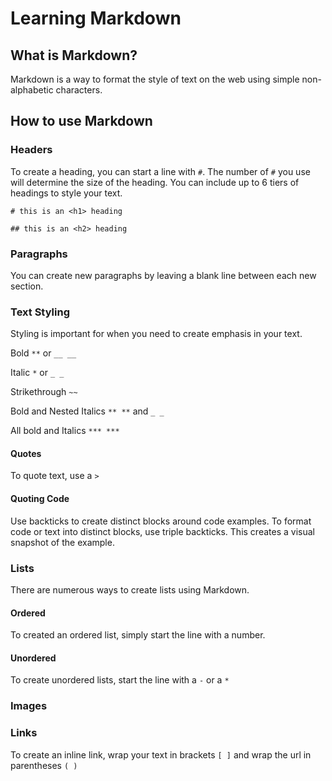 # Learning Markdown

## What is Markdown?

Markdown is a way to format the style of text on the web using simple non-alphabetic characters.

## How to use Markdown

### Headers

To create a heading, you can start a line with `#`. The number of `#` you use will determine the size of the heading. You can include up to 6 tiers of headings to style your text. 

`# this is an <h1> heading`

`## this is an <h2> heading`

### Paragraphs

You can create new paragraphs by leaving a blank line between each new section. 

### Text Styling

Styling is important for when you need to create emphasis in your text. 

Bold `**` or `__ __`

Italic `*` or `_ _`

Strikethrough `~~`

Bold and Nested Italics `** **` and `_ _`

All bold and Italics `*** ***`

#### Quotes

To quote text, use a `>`

#### Quoting Code

Use backticks to create distinct blocks around code examples. To format code or text into distinct blocks, use triple backticks. This creates a visual snapshot of the example. 

### Lists

There are numerous ways to create lists using Markdown. 

#### Ordered

To created an ordered list, simply start the line with a number. 

#### Unordered

To create unordered lists, start the line with a `-` or a `*`

### Images

### Links

To create an inline link, wrap your text in brackets `[ ]` and wrap the url in parentheses `( )`
